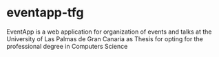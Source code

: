 # eventapp-tfg
EventApp is a web application for organization of events and talks at the University of Las Palmas de Gran Canaria as Thesis for opting for the professional degree in Computers Science
